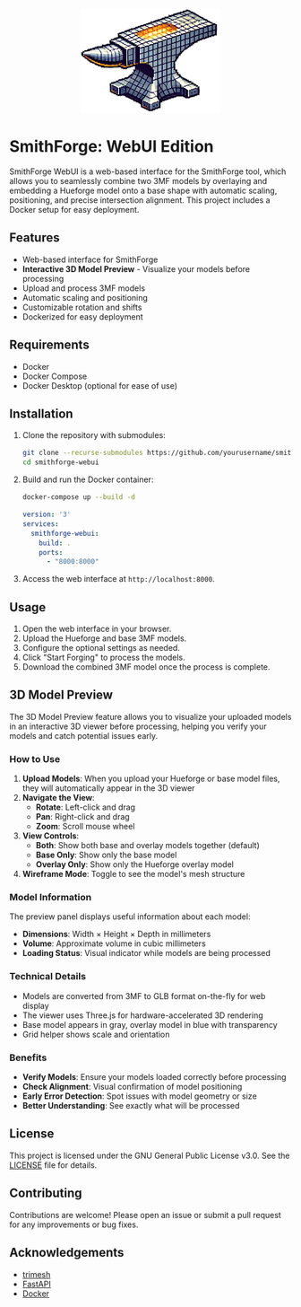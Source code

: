 <p align="center">
  <img src="web/static/smithforge_logo_white_small_v2.gif" alt="SmithForge Logo">
</p>

# SmithForge: WebUI Edition

SmithForge WebUI is a web-based interface for the SmithForge tool, which allows you to seamlessly combine two 3MF models by overlaying and embedding a Hueforge model onto a base shape with automatic scaling, positioning, and precise intersection alignment. This project includes a Docker setup for easy deployment.

## Features

- Web-based interface for SmithForge
- **Interactive 3D Model Preview** - Visualize your models before processing
- Upload and process 3MF models
- Automatic scaling and positioning
- Customizable rotation and shifts
- Dockerized for easy deployment

## Requirements

- Docker
- Docker Compose
- Docker Desktop (optional for ease of use)

## Installation

1. Clone the repository with submodules:
    ```bash
    git clone --recurse-submodules https://github.com/yourusername/smithforge-webui.git
    cd smithforge-webui
    ```

2. Build and run the Docker container:
    ```bash
    docker-compose up --build -d
    ```
    ```yaml
    version: '3'
    services:
      smithforge-webui:
        build: .
        ports:
          - "8000:8000"
    ```

3. Access the web interface at `http://localhost:8000`.

## Usage
1. Open the web interface in your browser.
2. Upload the Hueforge and base 3MF models.
3. Configure the optional settings as needed.
4. Click "Start Forging" to process the models.
5. Download the combined 3MF model once the process is complete.

## 3D Model Preview

The 3D Model Preview feature allows you to visualize your uploaded models in an interactive 3D viewer before processing, helping you verify your models and catch potential issues early.

### How to Use

1. **Upload Models**: When you upload your Hueforge or base model files, they will automatically appear in the 3D viewer
2. **Navigate the View**:
   - **Rotate**: Left-click and drag
   - **Pan**: Right-click and drag
   - **Zoom**: Scroll mouse wheel
3. **View Controls**:
   - **Both**: Show both base and overlay models together (default)
   - **Base Only**: Show only the base model
   - **Overlay Only**: Show only the Hueforge overlay model
4. **Wireframe Mode**: Toggle to see the model's mesh structure

### Model Information

The preview panel displays useful information about each model:
- **Dimensions**: Width × Height × Depth in millimeters
- **Volume**: Approximate volume in cubic millimeters
- **Loading Status**: Visual indicator while models are being processed

### Technical Details

- Models are converted from 3MF to GLB format on-the-fly for web display
- The viewer uses Three.js for hardware-accelerated 3D rendering
- Base model appears in gray, overlay model in blue with transparency
- Grid helper shows scale and orientation

### Benefits

- **Verify Models**: Ensure your models loaded correctly before processing
- **Check Alignment**: Visual confirmation of model positioning
- **Early Error Detection**: Spot issues with model geometry or size
- **Better Understanding**: See exactly what will be processed

## License

This project is licensed under the GNU General Public License v3.0. See the [LICENSE](http://_vscodecontentref_/0) file for details.

## Contributing

Contributions are welcome! Please open an issue or submit a pull request for any improvements or bug fixes.

## Acknowledgements

- [trimesh](https://github.com/mikedh/trimesh)
- [FastAPI](https://fastapi.tiangolo.com/)
- [Docker](https://www.docker.com/)